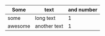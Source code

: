 | Some | text | and number
| ---- | -------- | ----
| some | long text | 1
| awesome | another text | 1
